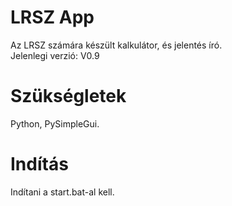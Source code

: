 # LRSZ App
Az LRSZ számára készült kalkulátor, és jelentés író.<br/>
Jelenlegi verzió: V0.9
# Szükségletek
Python, PySimpleGui.
# Indítás
Indítani a start.bat-al kell.
